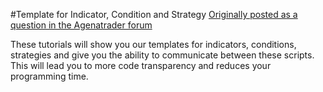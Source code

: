 #Template for Indicator, Condition and Strategy
[Originally posted as a question in the Agenatrader forum](http://www.tradeescort.com/phpbb_de/viewtopic.php?f=18&t=2680&p=11739)

These tutorials will show you our templates for indicators, conditions, strategies and give you the ability to communicate between these scripts. 
This will lead you to more code transparency and reduces your programming time. 
